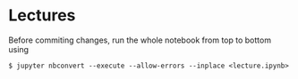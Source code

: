 # Lectures

Before commiting changes, run the whole notebook from top to bottom using

    $ jupyter nbconvert --execute --allow-errors --inplace <lecture.ipynb> 
